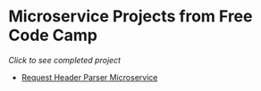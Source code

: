 # Microservice Projects from Free Code Camp

_Click to see completed project_

  * [Request Header Parser Microservice](https://warm-springs-90556.herokuapp.com/whoami)
